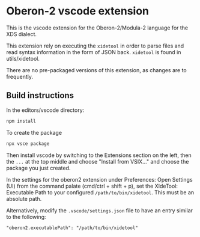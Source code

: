# Oberon-2 vscode extension

This is the vscode extension for the Oberon-2/Modula-2 language for the XDS dialect.

This extension rely on executing the `xidetool` in order to parse files
and read syntax information in the form of JSON back.
`xidetool` is found in utils/xidetool.

There are no pre-packaged versions of this extension, as changes are to frequently.

## Build instructions

In the editors/vscode directory:

```bash
npm install
```

To create the package

```bash
npx vsce package
```

Then install vscode by switching to the Extensions section on the left, then the `...` at the top middle and choose "Install from VSIX..." and choose the package you just created.

In the settings for the oberon2 extension under Preferences: Open Settings (UI) from the command palate (cmd/ctrl + shift + p), set the XIdeTool: Executable Path to your configured `/path/to/bin/xidetool`. This must be an absolute path.

Alternatively, modify the `.vscode/settings.json` file to have an entry similar to the following:

```
"oberon2.executablePath": "/path/to/bin/xidetool"
```
